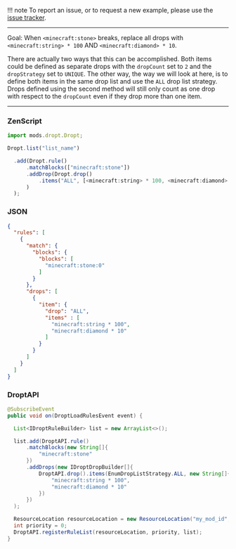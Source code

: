 
!!! note
    To report an issue, or to request a new example, please use the [issue tracker](https://github.com/codetaylor/dropt/issues).

---

Goal: When `<minecraft:stone>` breaks, replace all drops with `<minecraft:string> * 100` AND `<minecraft:diamond> * 10`.

There are actually two ways that this can be accomplished. Both items could be defined as separate drops with the `dropCount` set to `2` and the `dropStrategy` set to `UNIQUE`. The other way, the way we will look at here, is to define both items in the same drop list and use the `ALL` drop list strategy. Drops defined using the second method will still only count as one drop with respect to the `dropCount` even if they drop more than one item.

---

### ZenScript

```js
import mods.dropt.Dropt;

Dropt.list("list_name")

  .add(Dropt.rule()
      .matchBlocks(["minecraft:stone"])
      .addDrop(Dropt.drop()
          .items("ALL", [<minecraft:string> * 100, <minecraft:diamond> * 10])
      )
  );
```

### JSON

```json
{
  "rules": [
    {
      "match": {
        "blocks": {
          "blocks": [
            "minecraft:stone:0"
          ]
        }
      },
      "drops": [
        {
          "item": {
            "drop": "ALL",
            "items" : [
              "minecraft:string * 100",
              "minecraft:diamond * 10"
            ]
          }
        }
      ]
    }
  ]
}
```

### DroptAPI

```java
@SubscribeEvent
public void on(DroptLoadRulesEvent event) {

  List<IDroptRuleBuilder> list = new ArrayList<>();

  list.add(DroptAPI.rule()
      .matchBlocks(new String[]{
          "minecraft:stone"
      })
      .addDrops(new IDroptDropBuilder[]{
          DroptAPI.drop().items(EnumDropListStrategy.ALL, new String[]{
              "minecraft:string * 100",
              "minecraft:diamond * 10"
          })
      })
  );

  ResourceLocation resourceLocation = new ResourceLocation("my_mod_id", "rule_list_name");
  int priority = 0;
  DroptAPI.registerRuleList(resourceLocation, priority, list);
}
```